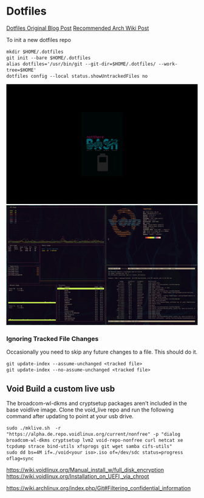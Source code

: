 # Dotfiles

[Dotfiles Original Blog Post](https://developer.atlassian.com/blog/2016/02/best-way-to-store-dotfiles-git-bare-repo/)
[Recommended Arch Wiki Post](https://wiki.archlinux.org/index.php/Dotfiles)

To init a new dotfiles repo
```
mkdir $HOME/.dotfiles
git init --bare $HOME/.dotfiles
alias dotfiles='/usr/bin/git --git-dir=$HOME/.dotfiles/ --work-tree=$HOME'
dotfiles config --local status.showUntrackedFiles no
```

![Conky](/Pictures/screenshots/00-desktop.jpg)
![Neofetch](/Pictures/screenshots/01-powertop.jpg)

### Ignoring Tracked File Changes

Occasionally you need to skip any future changes to a file. This should do it.

```
git update-index --assume-unchanged <tracked file>
git update-index --no-assume-unchanged <tracked file>
```

## Void Build a custom live usb

The broadcom-wl-dkms and cryptsetup packages aren't included in the base voidlive image. Clone the void_live repo and run the following command after updating to point at your usb drive.

```
sudo ./mklive.sh  -r "https://alpha.de.repo.voidlinux.org/current/nonfree" -p "dialog broadcom-wl-dkms cryptsetup lvm2 void-repo-nonfree curl netcat xe tcpdump strace bind-utils xfsprogs git wget samba cifs-utils"
sudo dd bs=4M if=./void<your iso>.iso of=/dev/sdc status=progress oflag=sync
```

https://wiki.voidlinux.org/Manual_install_w/full_disk_encryption
https://wiki.voidlinux.org/Installation_on_UEFI,_via_chroot

https://wiki.archlinux.org/index.php/Git#Filtering_confidential_information
